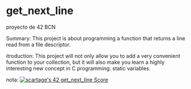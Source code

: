 # get_next_line
 proyecto de 42 BCN

Summary:
This project is about programming a function that returns a line
read from a file descriptor.

itroduction:
This project will not only allow you to add a very convenient function to your collection,
but it will also make you learn a highly interesting new concept in C programming: static
variables.

nota: [![scartage's 42 get_next_line Score](https://badge42.vercel.app/api/v2/clajqcxrz00350flfm44ev8hv/project/2515143)](https://github.com/JaeSeoKim/badge42)
